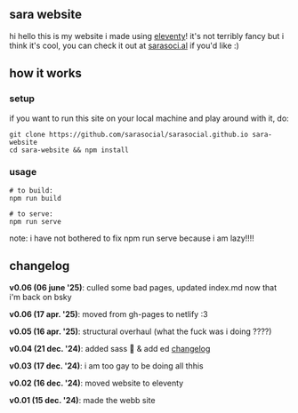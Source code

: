 ## sara website

hi hello this is my website i made using [eleventy](https://11ty.dev)! it's not terribly fancy but i think it's cool, you can check it out at [sarasoci.al](https://sarasoci.al) if you'd like :)

## how it works

### setup

if you want to run this site on your local machine and play around with it, do:

```
git clone https://github.com/sarasocial/sarasocial.github.io sara-website
cd sara-website && npm install
```

### usage

```
# to build:
npm run build

# to serve:
npm run serve
```

note: i have not bothered to fix npm run serve because i am lazy!!!!

## changelog

**v0.06 (06 june '25)**: culled some bad pages, updated index.md now that i'm back on bsky

**v0.06 (17 apr. '25)**: moved from gh-pages to netlify :3

**v0.05 (16 apr. '25)**: structural overhaul (what the fuck was i doing ????)

**v0.04 (21 dec. '24)**: added   sass 💅  & add ed [changelog](/Updates.md)

**v0.03 (17 dec. '24)**: i am too gay to be doing all thhis

**v0.02 (16 dec. '24)**: moved website to eleventy

**v0.01 (15 dec. '24)**: made the webb site
